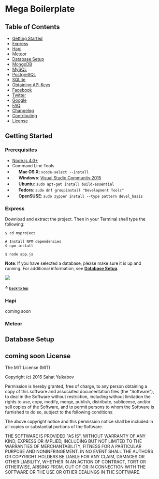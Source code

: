 Mega Boilerplate
==================

Table of Contents
-----------------

- [Getting Started](#getting-started)
 - [Express](#express)
 - [Hapi](#hapi)
 - [Meteor](#meteor)
- [Database Setup](#database-setup)
 - [MongoDB](#)
 - [MySQL](#)
 - [PostgreSQL](#)
 - [SQLite](#)
- [Obtaining API Keys](#)
 - [Facebook](#)
 - [Twitter](#)
 - [Google](#)
- [FAQ](#)
- [Changelog](#)
- [Contributing](#)
- [License](#)

Getting Started
---------------

### Prerequisites

- [Node.js 4.0+](http://nodejs.org)
- Command Line Tools
 - <img src="http://deluge-torrent.org/images/apple-logo.gif" height="17"> **Mac OS X**: `xcode-select --install`
 - <img src="http://dc942d419843af05523b-ff74ae13537a01be6cfec5927837dcfe.r14.cf1.rackcdn.com/wp-content/uploads/windows-8-50x50.jpg" height="17"> **Windows**: [Visual Studio Community 2015](https://www.visualstudio.com/products/visual-studio-community-vs)
 - <img src="https://lh5.googleusercontent.com/-2YS1ceHWyys/AAAAAAAAAAI/AAAAAAAAAAc/0LCb_tsTvmU/s46-c-k/photo.jpg" height="17"> **Ubuntu**: `sudo apt-get install build-essential`
 - <img src="http://i1-news.softpedia-static.com/images/extra/LINUX/small/slw218news1.png" height="17"> **Fedora**: `sudo dnf groupinstall "Development Tools"`
 - <img src="https://en.opensuse.org/images/b/be/Logo-geeko_head.png" height="17"> **OpenSUSE**: `sudo zypper install --type pattern devel_basis`

### Express

Download and extract the project. Then in your Terminal shell type the following:

```shell
$ cd myproject

# Install NPM dependencies
$ npm install

$ node app.js
```

**Note**: If you have selected a database, please make sure it is up and running. For additional information, see [**Database Setup**](#database-setup).

![](https://dl.dropboxusercontent.com/u/14131013/npm-install.png)

:top: <sub>[**back to top**](#table-of-contents)</sub>

### Hapi

coming soon

### Meteor

## Database Setup

coming soon
License
-------

The MIT License (MIT)

Copyright (c) 2016 Sahat Yalkabov

Permission is hereby granted, free of charge, to any person obtaining a copy of
this software and associated documentation files (the "Software"), to deal in
the Software without restriction, including without limitation the rights to
use, copy, modify, merge, publish, distribute, sublicense, and/or sell copies of
the Software, and to permit persons to whom the Software is furnished to do so,
subject to the following conditions:

The above copyright notice and this permission notice shall be included in all
copies or substantial portions of the Software.

THE SOFTWARE IS PROVIDED "AS IS", WITHOUT WARRANTY OF ANY KIND, EXPRESS OR
IMPLIED, INCLUDING BUT NOT LIMITED TO THE WARRANTIES OF MERCHANTABILITY, FITNESS
FOR A PARTICULAR PURPOSE AND NONINFRINGEMENT. IN NO EVENT SHALL THE AUTHORS OR
COPYRIGHT HOLDERS BE LIABLE FOR ANY CLAIM, DAMAGES OR OTHER LIABILITY, WHETHER
IN AN ACTION OF CONTRACT, TORT OR OTHERWISE, ARISING FROM, OUT OF OR IN
CONNECTION WITH THE SOFTWARE OR THE USE OR OTHER DEALINGS IN THE SOFTWARE.
